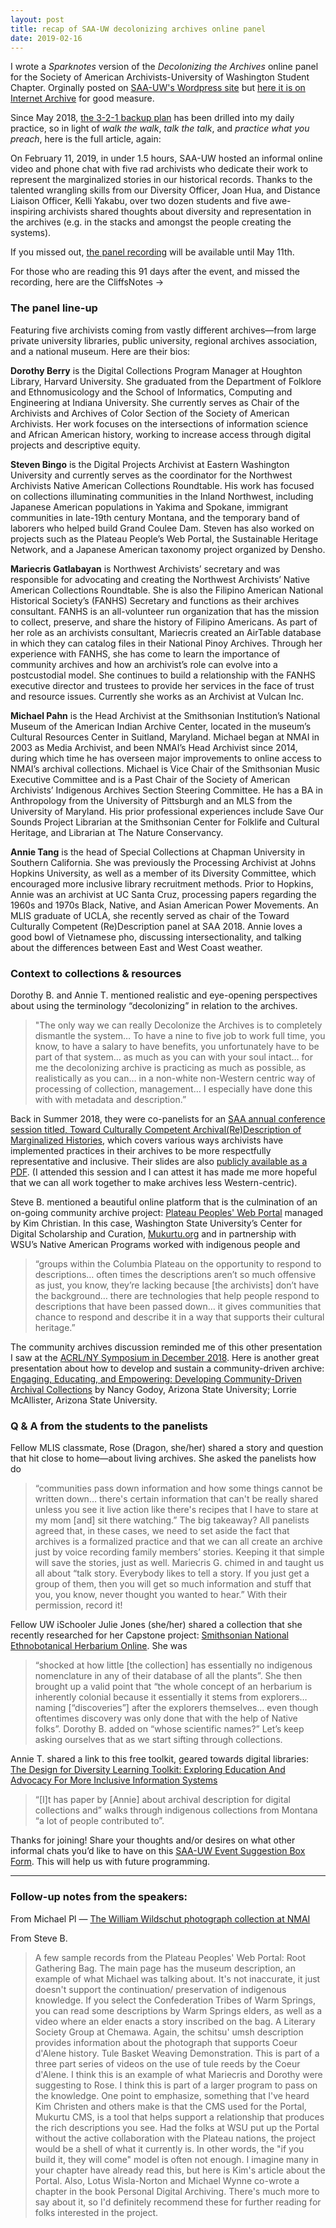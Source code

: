 ```yaml
---
layout: post
title: recap of SAA-UW decolonizing archives online panel 
date: 2019-02-16
---
```

I wrote a _Sparknotes_ version of the _Decolonizing the Archives_ online panel for the Society of American Archivists-University of Washington Student Chapter. Orginally posted on [SAA-UW's Wordpress site](https://saauw.wordpress.com/2019/02/16/recap-saa-uw-decolonizing-archives-online-panel/) but [here it is on Internet Archive](https://web.archive.org/web/20190310153943/https://saauw.wordpress.com/2019/02/16/recap-saa-uw-decolonizing-archives-online-panel/) for good measure. 

Since May 2018, [the 3-2-1 backup plan](http://preservethispodcast.org/assets/PreserveThisPodcast_Zine_Online.pdf#page=10) has been drilled into my daily practice, so in light of _walk the walk_, _talk the talk_, and 
_practice what you preach_, here is the full article, again:

On February 11, 2019, in under 1.5 hours, SAA-UW hosted an informal online video and phone chat with five rad archivists who dedicate their work to represent the marginalized stories in our historical records. Thanks to the talented wrangling skills from our Diversity Officer, Joan Hua, and Distance Liaison Officer, Kelli Yakabu, over two dozen students and five awe-inspiring archivists shared thoughts about diversity and representation in the archives (e.g. in the stacks and amongst the people creating the systems).

If you missed out, [the panel recording](https://washington.zoom.us/recording/play/SxaRWHlvAZLAOi9S3pbCceCi8UDOYV7FEFM0iHdBbeGDXz3TUfYRf-DL0l-Zz-qT?continueMode=true) will be available until May 11th. 

For those who are reading this 91 days after the event, and missed the recording, here are the CliffsNotes → 
### The panel line-up
Featuring five archivists coming from vastly different archives—from large private university libraries, public university, regional archives association, and a national museum. Here are their bios:

**Dorothy Berry** is the Digital Collections Program Manager at Houghton Library, Harvard University. She graduated from the Department of Folklore and Ethnomusicology and the School of Informatics, Computing and Engineering at Indiana University. She currently serves as Chair of the Archivists and Archives of Color Section of the Society of American Archivists. Her work focuses on the intersections of information science and African American history, working to increase access through digital projects and descriptive equity.

**Steven Bingo** is the Digital Projects Archivist at Eastern Washington University and currently serves as the coordinator for the Northwest Archivists Native American Collections Roundtable. His work has focused on collections illuminating communities in the Inland Northwest, including Japanese American populations in Yakima and Spokane, immigrant communities in late-19th century Montana, and the temporary band of laborers who helped build Grand Coulee Dam. Steven has also worked on projects such as the Plateau People’s Web Portal, the Sustainable Heritage Network, and a Japanese American taxonomy project organized by Densho.

**Mariecris Gatlabayan** is Northwest Archivists’ secretary and was responsible for advocating and creating the Northwest Archivists’ Native American Collections Roundtable. She is also the Filipino American National Historical Society’s (FANHS) Secretary and functions as their archives consultant. FANHS is an all-volunteer run organization that has the mission to collect, preserve, and share the history of Filipino Americans. As part of her role as an archivists consultant, Mariecris created an AirTable database in which they can catalog files in their National Pinoy Archives. Through her experience with FANHS, she has come to learn the importance of community archives and how an archivist’s role can evolve into a postcustodial model. She continues to build a relationship with the FANHS executive director and trustees to provide her services in the face of trust and resource issues. Currently she works as an Archivist at Vulcan Inc.

**Michael Pahn** is the Head Archivist at the Smithsonian Institution’s National Museum of the American Indian Archive Center, located in the museum’s Cultural Resources Center in Suitland, Maryland. Michael began at NMAI in 2003 as Media Archivist, and been NMAI’s Head Archivist since 2014, during which time he has overseen major improvements to online access to NMAI’s archival collections. Michael is Vice Chair of the Smithsonian Music Executive Committee and is a Past Chair of the Society of American Archivists’ Indigenous Archives Section Steering Committee. He has a BA in Anthropology from the University of Pittsburgh and an MLS from the University of Maryland. His prior professional experiences include Save Our Sounds Project Librarian at the Smithsonian Center for Folklife and Cultural Heritage, and Librarian at The Nature Conservancy.

**Annie Tang** is the head of Special Collections at Chapman University in Southern California. She was previously the Processing Archivist at Johns Hopkins University, as well as a member of its Diversity Committee, which encouraged more inclusive library recruitment methods. Prior to Hopkins, Annie was an archivist at UC Santa Cruz, processing papers regarding the 1960s and 1970s Black, Native, and Asian American Power Movements. An MLIS graduate of UCLA, she recently served as chair of the Toward Culturally Competent (Re)Description panel at SAA 2018. Annie loves a good bowl of Vietnamese pho, discussing intersectionality, and talking about the differences between East and West Coast weather.

### Context to collections & resources
Dorothy B. and Annie T. mentioned realistic and eye-opening perspectives about using the terminology “decolonizing” in relation to the archives. 
>"The only way we can really Decolonize the Archives is to completely dismantle the system… To have a nine to five job to work full time, you know, to have a salary to have benefits, you unfortunately have to be part of that system… as much as you can with your soul intact… for me the decolonizing archive is practicing as much as possible, as realistically as you can… in a non-white non-Western centric way of processing of collection, management… I especially have done this with with metadata and description.” 

Back in Summer 2018, they were co-panelists for an [SAA annual conference session titled, Toward Culturally Competent Archival(Re)Description of Marginalized Histories](https://archives2018.sched.com/event/ESld/101-toward-culturally-competent-archival-redescription-of-marginalized-histories), which covers various ways archivists have implemented practices in their archives to be more respectfully representative and inclusive. Their slides are also [publicly available as a PDF](https://schd.ws/hosted_files/archives2018/b4/s101_slides.pdf). (I attended this session and I can attest it has made me more hopeful that we can all work together to make archives less Western-centric).

Steve B. mentioned a beautiful online platform that is the culmination of an on-going community archive project: [Plateau Peoples' Web Portal](https://plateauportal.libraries.wsu.edu) managed by Kim Christian. In this case, Washington State University’s Center for Digital Scholarship and Curation, [Mukurtu.org](http://mukurtu.org/) and in partnership with WSU’s Native American Programs worked with indigenous people and 
>“groups within the Columbia Plateau on the opportunity to respond to descriptions… often times the descriptions aren’t so much offensive as just, you know, they’re lacking because [the archivists] don’t have the background… there are technologies that help people respond to descriptions that have been passed down… it gives communities that chance to respond and describe it in a way that supports their cultural heritage.”

The community archives discussion reminded me of this other presentation I saw at the [ACRL/NY Symposium in December 2018](https://acrlny2018symposium.wordpress.com/program/). Here is another great presentation about how to develop and sustain a community-driven archive: [Engaging, Educating, and Empowering: Developing Community-Driven Archival Collections](https://drive.google.com/file/d/1z3RsqUNRDxusu5jInjmsGW1OAOy6otes/view) by Nancy Godoy, Arizona State University; Lorrie McAllister, Arizona State University.

### Q & A from the students to the panelists
Fellow MLIS classmate, Rose (Dragon, she/her) shared a story and question that hit close to home—about living archives. She asked the panelists how do 
>“communities pass down information and how some things cannot be written down… there's certain information that can't be really shared unless you see it live action like there's recipes that I have to stare at my mom [and] sit there watching.”
The big takeaway? All panelists agreed that, in these cases, we need to set aside the fact that archives is a formalized practice and that we can all create an archive just by voice recording family members’ stories. Keeping it that simple will save the stories, just as well. 
Mariecris G. chimed in and taught us all about 
>“talk story. Everybody likes to tell a story. If you just get a group of them, then you will get so much information and stuff that you, you know, never thought you wanted to hear.” 
With their permission, record it!

Fellow UW iSchooler Julie Jones (she/her) shared a collection that she recently researched for her Capstone project: [Smithsonian National Ethnobotanical Herbarium Online](https://neho.si.edu). 
She was 
>“shocked at how little [the collection] has essentially no indigenous nomenclature in any of their database of all the plants”. She then brought up a valid point that “the whole concept of an herbarium is inherently colonial because it essentially it stems from explorers… naming [“discoveries”] after the explorers themselves… even though oftentimes discovery was only done that with the help of Native folks”.
Dorothy B. added on 
>“whose scientific names?” 
Let’s keep asking ourselves that as we start sifting through collections.

Annie T. shared a link to this free toolkit, geared towards digital libraries: [The Design for Diversity Learning Toolkit: Exploring Education And Advocacy For More Inclusive Information Systems](https://des4div.library.northeastern.edu/)
>“[I]t has paper by [Annie] about archival description for digital collections and” walks through indigenous collections from Montana “a lot of people contributed to”. 

Thanks for joining! Share your thoughts and/or desires on what other informal chats you’d like to have on this [SAA-UW Event Suggestion Box Form](https://docs.google.com/forms/d/e/1FAIpQLScBCVqvMVYCaWr7yfQpb47CBZaq2eykSuhTzksLQUzK_kHHiA/viewform). This will help us with future programming.

------

### Follow-up notes from the speakers:

From Michael Pl — [The William Wildschut photograph collection at NMAI](https://sova.si.edu/record/NMAI.AC.001.033)

From Steve B.
>A few sample records from the Plateau Peoples' Web Portal:
Root Gathering Bag. The main page has the museum description, an example of what Michael was talking about. It's not inaccurate, it just doesn't support the continuation/ preservation of indigenous knowledge. If you select the Confederation Tribes of Warm Springs, you can read some descriptions by Warm Springs elders, as well as a video where an elder enacts a story inscribed on the bag.
>A Literary Society Group at Chemawa. Again, the schitsu' umsh description provides information about the photograph that supports Coeur d'Alene history.
Tule Basket Weaving Demonstration. This is part of a three part series of videos on the use of tule reeds by the Coeur d'Alene. I think this is an example of what Mariecris and Dorothy were suggesting to Rose. I think this is part of a larger program to pass on the knowledge.
>One point to emphasize, something that I've heard Kim Christen and others make is that the CMS used for the Portal, Mukurtu CMS, is a tool that helps support a relationship that produces the rich descriptions you see. Had the folks at WSU put up the Portal without the active collaboration with the Plateau nations, the project would be a shell of what it currently is. In other words, the "if you build it, they will come" model is often not enough. I imagine many in your chapter have already read this, but here is Kim's article about the Portal. 
Also, Lotus Wisla-Norton and Michael Wynne co-wrote a chapter in the book Personal Digital Archiving. There's much more to say about it, so I'd definitely recommend these for further reading for folks interested in the project.
